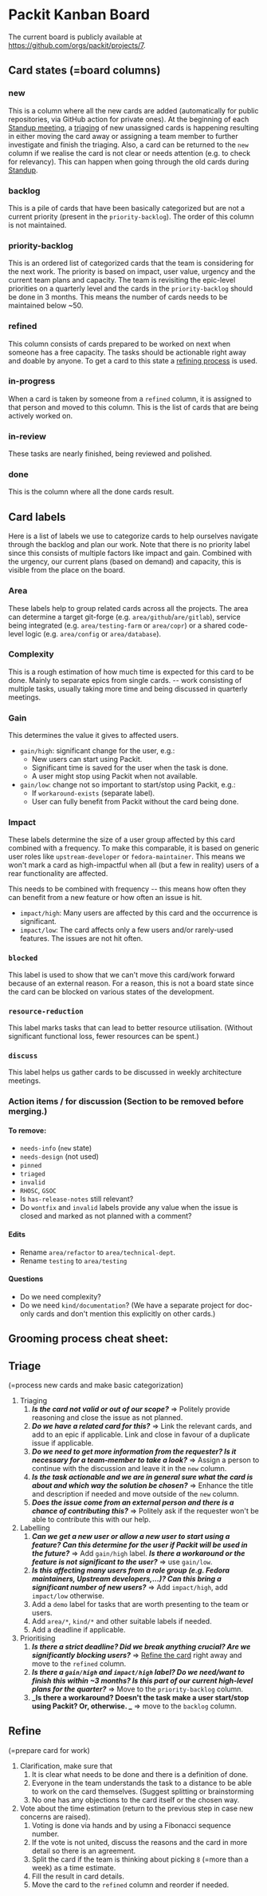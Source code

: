 # Packit Kanban Board

The current board is publicly available at https://github.com/orgs/packit/projects/7.

## Card states (=board columns)

### new

This is a column where all the new cards are added (automatically for public repositories, via GitHub action for private ones). At the beginning of each [Standup meeting](./meetings#Standup), a [triaging](#Triage) of new unassigned cards is happening resulting in either moving the card away or assigning a team member to further investigate and finish the triaging. Also, a card can be returned to the `new` column if we realise the card is not clear or needs attention (e.g. to check for relevancy). This can happen when going through the old cards during [Standup](./meetings#Standup).

### backlog

This is a pile of cards that have been basically categorized but are not a current priority (present in the `priority-backlog`). The order of this column is not maintained.

### priority-backlog

This is an ordered list of categorized cards that the team is considering for the next work. The priority is based on impact, user value, urgency and the current team plans and capacity. The team is revisiting the epic-level priorities on a quarterly level and the cards in the `priority-backlog` should be done in 3 months. This means the number of cards needs to be maintained below ~50.

### refined

This column consists of cards prepared to be worked on next when someone has a free capacity. The tasks should be actionable right away and doable by anyone. To get a card to this state a [refining process](#Refine) is used.

### in-progress

When a card is taken by someone from a `refined` column, it is assigned to that person and moved to this column. This is the list of cards that are being actively worked on.

### in-review

These tasks are nearly finished, being reviewed and polished.

### done

This is the column where all the done cards result.

## Card labels

Here is a list of labels we use to categorize cards to help ourselves navigate through the backlog and plan our work.
Note that there is no priority label since this consists of multiple factors like impact and gain. Combined with the urgency, our current plans (based on demand) and capacity, this is visible from the place on the board.

### Area

These labels help to group related cards across all the projects. The area can determine a target git-forge (e.g. `area/github`/`are/gitlab`), service being integrated (e.g. `area/testing-farm` or `area/copr`) or a shared code-level logic (e.g. `area/config` or `area/database`).

### Complexity

This is a rough estimation of how much time is expected for this card to be done. Mainly to separate epics from single cards. -- work consisting of multiple tasks, usually taking more time and being discussed in quarterly meetings.

### Gain

This determines the value it gives to affected users.

- `gain/high`: significant change for the user, e.g.:
  - New users can start using Packit.
  - Significant time is saved for the user when the task is done.
  - A user might stop using Packit when not available.
- `gain/low`: change not so important to start/stop using Packit, e.g.:
  - If `workaround-exists` (separate label).
  - User can fully benefit from Packit without the card being done.

### Impact

These labels determine the size of a user group affected by this card combined with a frequency. To make this comparable, it is based on generic user roles like `upstream-developer` or `fedora-maintainer`. This means we won't mark a card as high-impactful when all (but a few in reality) users of a rear functionality are affected.

This needs to be combined with frequency -- this means how often they can benefit from a new feature or how often an issue is hit.

- `impact/high`: Many users are affected by this card and the occurrence is significant.
- `impact/low`: The card affects only a few users and/or rarely-used features. The issues are not hit often.

### `blocked`

This label is used to show that we can't move this card/work forward because of an external reason. For a reason, this is not a board state since the card can be blocked on various states of the development.

### `resource-reduction`

This label marks tasks that can lead to better resource utilisation. (Without significant functional loss, fewer resources can be spent.)

### `discuss`

This label helps us gather cards to be discussed in weekly architecture meetings.

### Action items / for discussion (Section to be removed before merging.)

#### To remove:

- `needs-info` (`new` state)
- `needs-design` (not used)
- `pinned`
- `triaged`
- `invalid`
- `RHOSC`, `GSOC`
- Is `has-release-notes` still relevant?
- Do `wontfix` and `invalid` labels provide any value when the issue is closed and marked as not planned with a comment?

#### Edits

- Rename `area/refactor` to `area/technical-dept`.
- Rename `testing` to `area/testing`

#### Questions

- Do we need complexity?
- Do we need `kind/documentation`? (We have a separate project for doc-only cards and don't mention this explicitly on other cards.)

## Grooming process cheat sheet:

## Triage

(=process new cards and make basic categorization)

1. Triaging
   1. **_Is the card not valid or out of our scope?_** => Politely provide reasoning and close the issue as not planned.
   2. **_Do we have a related card for this?_** => Link the relevant cards, and add to an epic if applicable. Link and close in favour of a duplicate issue if applicable.
   3. **_Do we need to get more information from the requester? Is it necessary for a team-member to take a look?_** => Assign a person to continue with the discussion and leave it in the `new` column.
   4. **_Is the task actionable and we are in general sure what the card is about and which way the solution be chosen?_** => Enhance the title and description if needed and move outside of the `new` column.
   5. **_Does the issue come from an external person and there is a chance of contributing this?_** => Politely ask if the requester won't be able to contribute this with our help.
2. Labelling
   1. **_Can we get a new user or allow a new user to start using a feature? Can this determine for the user if Packit will be used in the future?_** => Add `gain/high` label.
      **_Is there a workaround or the feature is not significant to the user?_** => use `gain/low`.
   2. **_Is this affecting many users from a role group (e.g. Fedora maintainers, Upstream developers,...)? Can this bring a significant number of new users?_** => Add `impact/high`, add `impact/low` otherwise.
   3. Add a `demo` label for tasks that are worth presenting to the team or users.
   4. Add `area/*`, `kind/*` and other suitable labels if needed.
   5. Add a deadline if applicable.
3. Prioritising
   1. **_Is there a strict deadline? Did we break anything crucial? Are we significantly blocking users?_** => [Refine the card](#Refine) right away and move to the `refined` column.
   2. **_Is there a `gain/high` and `impact/high` label? Do we need/want to finish this within ~3 months? Is this part of our current high-level plans for the quarter?_** => Move to the `priority-backlog` column.
   3. **_Is there a workaround? Doesn't the task make a user start/stop using Packit? Or, otherwise. _** => move to the `backlog` column.

## Refine

(=prepare card for work)

1. Clarification, make sure that
   1. It is clear what needs to be done and there is a definition of done.
   2. Everyone in the team understands the task to a distance to be able to work on the card themselves.
      (Suggest splitting or brainstorming
   3. No one has any objections to the card itself or the chosen way.
2. Vote about the time estimation (return to the previous step in case new concerns are raised).
   1. Voting is done via hands and by using a Fibonacci sequence number.
   2. If the vote is not united, discuss the reasons and the card in more detail so there is an agreement.
   3. Split the card if the team is thinking about picking `8` (=more than a week) as a time estimate.
   4. Fill the result in card details.
   5. Move the card to the `refined` column and reorder if needed.
